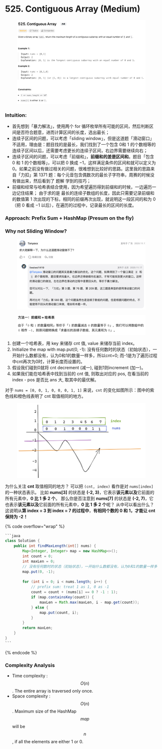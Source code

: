 # 525. Contiguous Array (Medium)

<figure><img src="../../../../.gitbook/assets/image (10) (1) (1).png" alt=""><figcaption></figcaption></figure>

### Intuition:

* 首先想到「暴力解法」，使用两个 for 循环枚举所有可能的区间，然后判断区间是否符合题意，进而计算区间的长度，选出最长；&#x20;
* 连续子区间的问题，可以考虑「sliding window」，但是这道题「滑动窗口」不适用，理由是：题目找的是最长，我们找到了一个包含 0和 1 的个数相等的连续子区间以后，还需要考虑更长的连续子区间，右边界需要继续向右；&#x20;
* 连续子区间的问题，可以考虑「前缀和」，**前缀和的差是区间和**。题目「包含 0 和 1 的个数相等」，可以把 0 换成 −1，这样满足条件的区间和就可以定义为 0。如果之前没有做过相关的问题，很难想到比较好的思路。这里我的思路来自「力扣」第 1371 题：每个元音包含偶数次的最长子字符串，周赛的时候没有做出来，然后看到了 题解 学到的技巧；&#x20;
* 前缀和经常与哈希表结合使用，因为希望遍历得到前缀和的时候，一边遍历一边记住结果； 由于求的是 最长的连续子数组的长度，因此只需要记录前缀和的数值第 1 次出现的下标，相同的前缀再次出现，就说明这一段区间的和为 0（把 0 看成 −1 以后），在遍历的过程中，记录最长的区间的长度。

### Approach: Prefix Sum + HashMap (Presum on the fly)

### Why not Sliding Window?

<figure><img src="../../../../.gitbook/assets/image (7) (1) (1) (1) (1) (1).png" alt=""><figcaption></figcaption></figure>

<figure><img src="../../../../.gitbook/assets/image (58) (1).png" alt=""><figcaption></figcaption></figure>

1. 创建一个哈希表，用 key 来储存 cnt 值, value 来储存当前 index。&#x20;
2. Initialize the map with map.put(0, -1): 没有任何数时的状态（初始状态），一开始什么数都没有，认为0和1的数量一样多，所以cnt=0; 而-1是为了遍历过程中cnt再次为0时，计算长度而设置的。
3. 假设我们碰到0就将 cnt decrement (减一), 碰到1则increment (加一)。&#x20;
4. 如果我们能在哈希表中找到当前的 cnt 值, 则取出对应的 pos, 在看当前的 index - pos 是否比 ans 大, 取其中的最优解。

对于 `nums = [0, 0, 1, 0, 0, 0, 1, 1]` 来说，`cnt` 的变化如图所示：图中的紫色线和橙色线表明了 cnt 取值相同的地方。

<figure><img src="../../../../.gitbook/assets/image (11) (1) (1).png" alt=""><figcaption></figcaption></figure>

为什么关注 **cnt** 取值相同的地方？ 可以把 `(cnt, index)` 看作是对 `nums[index]` 的一种状态表示。 比如 **nums\[3]** 的状态是 **(-2, 3)**，它表示**该元素以及**它前面的所有元素中，**0 比 1 多 2 个**。 那么你是否注意到 **nums\[7]** 的状态是 **(-2, 7)**，它也表示**该元素以及**它前面的所有元素中，**0 比 1 多 2 个**呢？ 从中可以看出什么？ 这说明从**第 index = 3 到 index = 7 的过程中**，**有相同个数的 0 和 1，才能让 cnt 保持为 -2！**

{% code overflow="wrap" %}
````java
```java
class Solution {
    public int findMaxLength(int[] nums) {
        Map<Integer, Integer> map = new HashMap<>();
        int count = 0;
        int maxLen = 0;
        // 没有任何数时的状态（初始状态），一开始什么数都没有，认为0和1的数量一样多，所以cnt=0; 而-1是为了遍历过程中cnt再次为0时，为了计算长度而初始化为-1
        map.put(0, -1);
        
        for (int i = 0; i < nums.length; i++) {
            // prefix sum: treat 1 as 1, 0 as -1
            count = count + (nums[i] == 0 ? -1 : 1);
            if (map.containsKey(count)) {
                maxLen = Math.max(maxLen, i - map.get(count));
            } else {
                map.put(count, i);
            }
        }
        return maxLen;
    }
}
```
````
{% endcode %}

### Complexity Analysis

* Time complexity : $$O(n)$$. The entire array is traversed only once.
* Space complexity : $$O(n)$$. Maximum size of the HashMap $$map$$ will be $$n$$, if all the elements are either 1 or 0.
